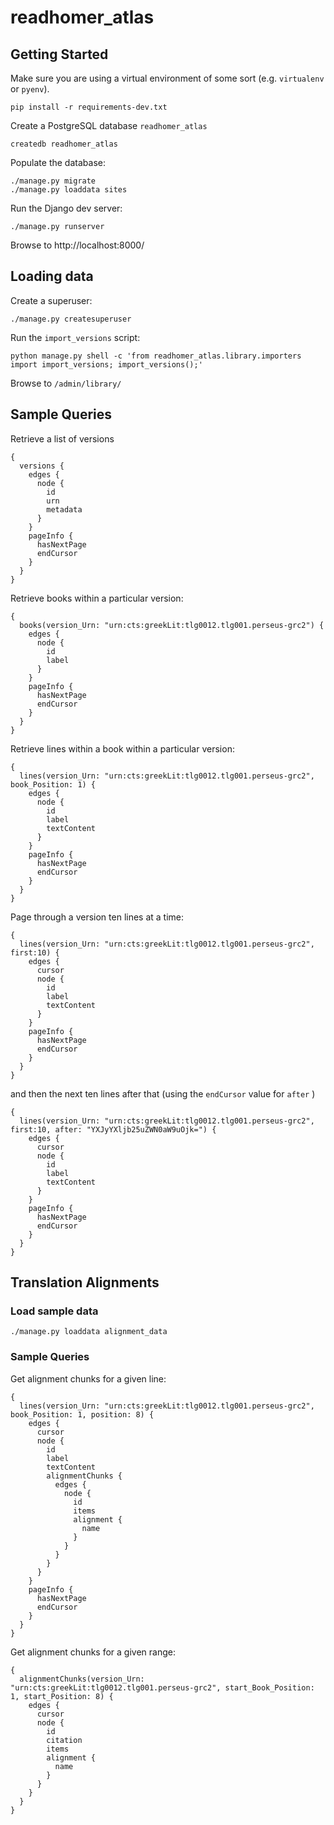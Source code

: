 # readhomer_atlas

## Getting Started

Make sure you are using a virtual environment of some sort (e.g. `virtualenv` or
`pyenv`).

```
pip install -r requirements-dev.txt
```

Create a PostgreSQL database `readhomer_atlas`

```
createdb readhomer_atlas
```

Populate the database:

```
./manage.py migrate
./manage.py loaddata sites
```

Run the Django dev server:
```
./manage.py runserver
```

Browse to http://localhost:8000/

## Loading data

Create a superuser:

```
./manage.py createsuperuser
```

Run the `import_versions` script:

```
python manage.py shell -c 'from readhomer_atlas.library.importers import import_versions; import_versions();'
```

Browse to `/admin/library/`

## Sample Queries

Retrieve a list of versions
```
{
  versions {
    edges {
      node {
        id
        urn
        metadata
      }
    }
    pageInfo {
      hasNextPage
      endCursor
    }
  }
}
```

Retrieve books within a particular version:
```
{
  books(version_Urn: "urn:cts:greekLit:tlg0012.tlg001.perseus-grc2") {
    edges {
      node {
        id
        label
      }
    }
    pageInfo {
      hasNextPage
      endCursor
    }
  }
}
```

Retrieve lines within a book within a particular version:
```
{
  lines(version_Urn: "urn:cts:greekLit:tlg0012.tlg001.perseus-grc2", book_Position: 1) {
    edges {
      node {
        id
        label
        textContent
      }
    }
    pageInfo {
      hasNextPage
      endCursor
    }
  }
}
```

Page through a version ten lines at a time:
```
{
  lines(version_Urn: "urn:cts:greekLit:tlg0012.tlg001.perseus-grc2", first:10) {
    edges {
      cursor
      node {
        id
        label
        textContent
      }
    }
    pageInfo {
      hasNextPage
      endCursor
    }
  }
}
```

and then the next ten lines after that (using the `endCursor` value for `after` )
```
{
  lines(version_Urn: "urn:cts:greekLit:tlg0012.tlg001.perseus-grc2", first:10, after: "YXJyYXljb25uZWN0aW9uOjk=") {
    edges {
      cursor
      node {
        id
        label
        textContent
      }
    }
    pageInfo {
      hasNextPage
      endCursor
    }
  }
}
```

## Translation Alignments

### Load sample data
```
./manage.py loaddata alignment_data
```

### Sample Queries

Get alignment chunks for a given line:
```
{
  lines(version_Urn: "urn:cts:greekLit:tlg0012.tlg001.perseus-grc2", book_Position: 1, position: 8) {
    edges {
      cursor
      node {
        id
        label
        textContent
        alignmentChunks {
          edges {
            node {
              id
              items
              alignment {
                name
              }
            }
          }
        }
      }
    }
    pageInfo {
      hasNextPage
      endCursor
    }
  }
}
```

Get alignment chunks for a given range:
```
{
  alignmentChunks(version_Urn: "urn:cts:greekLit:tlg0012.tlg001.perseus-grc2", start_Book_Position: 1, start_Position: 8) {
    edges {
      cursor
      node {
        id
        citation
        items
        alignment {
          name
        }
      }
    }
  }
}
```

